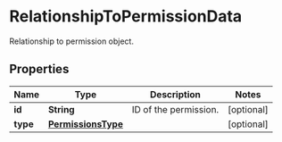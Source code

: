 

# RelationshipToPermissionData

Relationship to permission object.
## Properties

Name | Type | Description | Notes
------------ | ------------- | ------------- | -------------
**id** | **String** | ID of the permission. |  [optional]
**type** | [**PermissionsType**](PermissionsType.md) |  |  [optional]



